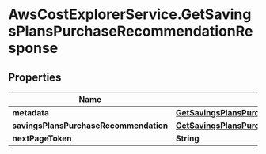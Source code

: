 # AwsCostExplorerService.GetSavingsPlansPurchaseRecommendationResponse

## Properties

Name | Type | Description | Notes
------------ | ------------- | ------------- | -------------
**metadata** | [**GetSavingsPlansPurchaseRecommendationResponseMetadata**](GetSavingsPlansPurchaseRecommendationResponseMetadata.md) |  | [optional] 
**savingsPlansPurchaseRecommendation** | [**GetSavingsPlansPurchaseRecommendationResponseSavingsPlansPurchaseRecommendation**](GetSavingsPlansPurchaseRecommendationResponseSavingsPlansPurchaseRecommendation.md) |  | [optional] 
**nextPageToken** | **String** |  | [optional] 


